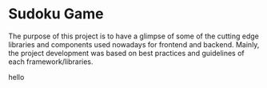 # Sudoku Game

The purpose of this project is to have a glimpse of some of the cutting edge libraries and components used nowadays for frontend and backend. 
Mainly, the project development was based on best practices and guidelines of each framework/libraries.


hello
